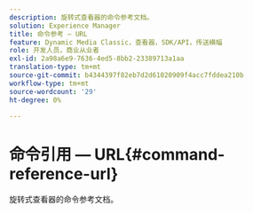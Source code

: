```yaml
---
description: 旋转式查看器的命令参考文档。
solution: Experience Manager
title: 命令参考 — URL
feature: Dynamic Media Classic，查看器，SDK/API，传送横幅
role: 开发人员，商业从业者
exl-id: 2a98a6e9-7636-4ed5-8bb2-23389713a1aa
translation-type: tm+mt
source-git-commit: b4344397f82eb7d2d61020909f4acc7fddea210b
workflow-type: tm+mt
source-wordcount: '29'
ht-degree: 0%

---
```


# 命令引用 — URL{#command-reference-url}

旋转式查看器的命令参考文档。
